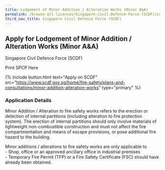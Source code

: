 ```yaml
---
title: Lodgement of Minor Addition / Alteration Works (Minor A&A)
permalink: /browse-all-licences/Singapore-Civil-Defence-Force-(SCDF)/Lodgement-of-Minor-Addition---Alteration-Works-(Minor-A&A)
third_nav_title: Singapore Civil Defence Force (SCDF)
---
```


## Apply for Lodgement of Minor Addition / Alteration Works (Minor A&A)

Singapore Civil Defence Force (SCDF)

Print SPCP Here


{% include button.html text="Apply on SCDF" src="https://www.scdf.gov.sg/home/fire-safety/plans-and-consultations/minor-addition-alteration-works" type="primary" %}

### Application Details

<p>Minor Addition / Alteration to fire safety works refers to the erection or delection of internal partitions (including alteration to fire protection system). The erection of internal partitions should only involve materials of lightweight non-combustible construction and must not affect the fire compartmentation and means of escape provisions, or pose additional fire hazard to the building.</p>
<p>Minor additions / alterations to fire safety works are only applicable to<br />- Shop, office or an approved ancillary office in industrial premises<br />- Temporary Fire Permit (TFP) or a Fire Safety Certificate (FSC) should have already been obtained.</p>

